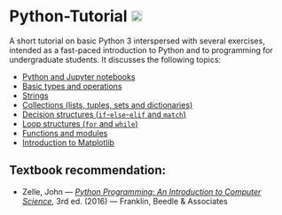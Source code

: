 # Python-Tutorial <img src="https://upload.wikimedia.org/wikipedia/commons/thumb/c/c3/Python-logo-notext.svg/1200px-Python-logo-notext.svg.png" width="20"> 

A short tutorial on basic Python 3 interspersed with several exercises, intended
as a fast-paced introduction to Python and to programming for undergraduate
students. It discusses the following topics:

* [Python and Jupyter notebooks](https://github.com/pzuehlke/Python-Tutorial/blob/main/1-about_python_and_jupyter_notebooks.ipynb)
* [Basic types and operations](https://github.com/pzuehlke/Python-Tutorial/blob/main/2-basic_types_and_operations.ipynb)
* [Strings](https://github.com/pzuehlke/Python-Tutorial/blob/main/3-strings.ipynb)
* [Collections (lists, tuples, sets and dictionaries)](https://github.com/pzuehlke/Python-Tutorial/blob/main/4-collections.ipynb)
* [Decision structures (`if`-`else`-`elif` and `match`)](https://github.com/pzuehlke/Python-Tutorial/blob/main/5-decision_structures.ipynb)
* [Loop structures (`for` and `while`)](https://github.com/pzuehlke/Python-Tutorial/blob/main/6-loop_structures.ipynb)
* [Functions and modules](https://github.com/pzuehlke/Python-Tutorial/blob/main/7-functions_and_modules.ipynb)
* [Introduction to Matplotlib](https://github.com/pzuehlke/Python-Tutorial/blob/main/8-introduction_to_matplotlib.ipynb)

## Textbook recommendation:

* Zelle, John — [_Python Programming: An Introduction to Computer Science_](https://mcsp.wartburg.edu/zelle/python), 3rd ed. (2016) — Franklin, Beedle & Associates


